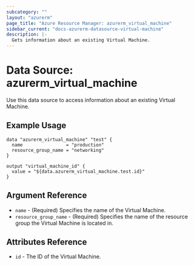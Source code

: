 ```yaml
---
subcategory: ""
layout: "azurerm"
page_title: "Azure Resource Manager: azurerm_virtual_machine"
sidebar_current: "docs-azurerm-datasource-virtual-machine"
description: |-
  Gets information about an existing Virtual Machine.
---
```


# Data Source: azurerm_virtual_machine

Use this data source to access information about an existing Virtual Machine.

## Example Usage

```hcl
data "azurerm_virtual_machine" "test" {
  name                = "production"
  resource_group_name = "networking"
}

output "virtual_machine_id" {
  value = "${data.azurerm_virtual_machine.test.id}"
}
```

## Argument Reference

* `name` - (Required) Specifies the name of the Virtual Machine.
* `resource_group_name` - (Required) Specifies the name of the resource group the Virtual Machine is located in.

## Attributes Reference

* `id` - The ID of the Virtual Machine.

